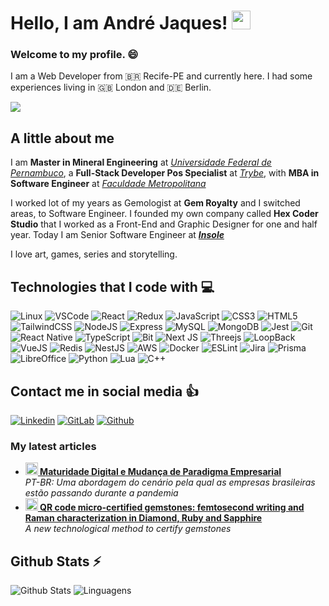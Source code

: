 # Hello, I am André Jaques! <img src="https://media.giphy.com/media/hvRJCLFzcasrR4ia7z/giphy.gif" width="30">

### Welcome to my profile. 😄

I am a Web Developer from 🇧🇷 Recife-PE and currently here. I had some experiences living in 🇬🇧 London and 🇩🇪 Berlin.

<img src="https://developers.giphy.com/branch/master/static/api-c99e353f761d318322c853c03ebcf21b.gif" width="fit">

## A little about me

I am **Master in Mineral Engineering** at <a href="https://www.ufpe.br/">_Universidade Federal de Pernambuco_</a>, a **Full-Stack Developer Pos Specialist** at <a href="https://www.betrybe.com/">_Trybe_</a>, with **MBA in Software Engineer** at <a href="https://faculdademetropolitana.edu.br/">_Faculdade Metropolitana_</a>

I worked lot of my years as Gemologist at **Gem Royalty** and I switched areas, to Software Engineer. 
I founded my own company called **Hex Coder Studio** that I worked as a Front-End and Graphic Designer for one and half year.
Today I am Senior Software Engineer at <a href="https://www.insole.com.br/">_**Insole**_</a>

I love art, games, series and storytelling.


## Technologies that I code with 💻

![Linux](https://img.shields.io/badge/-Linux-FCC624?style=for-the-badge&logo=linux&logoColor=black)
![VSCode](https://img.shields.io/badge/-VSCode-007ACC?style=for-the-badge&logo=visualstudiocode&logoColor=white)
![React](https://img.shields.io/badge/-React-61DAFB?style=for-the-badge&logo=react&logoColor=black)
![Redux](https://img.shields.io/badge/-Redux-764ABC?style=for-the-badge&logo=redux&logoColor=white)
![JavaScript](https://img.shields.io/badge/-JavaScript-F7DF1E?style=for-the-badge&logo=javascript&logoColor=black)
![CSS3](https://img.shields.io/badge/-CSS3-1572B6?style=for-the-badge&logo=css3&logoColor=white)
![HTML5](https://img.shields.io/badge/-HTML5-E34F26?style=for-the-badge&logo=html5&logoColor=white)
![TailwindCSS](https://img.shields.io/badge/tailwindcss-1572B6?style=for-the-badge&logo=tailwind-css&logoColor=white)
![NodeJS](https://img.shields.io/badge/node.js-6DA55F?style=for-the-badge&logo=node.js&logoColor=white)
![Express](https://img.shields.io/badge/Express-black?style=for-the-badge&logo=express&logoColor=white)
![MySQL](https://img.shields.io/badge/MySQL-%2300f.svg?style=for-the-badge&logo=mysql&logoColor=white)
![MongoDB](https://img.shields.io/badge/MongoDB-6DA55F?style=for-the-badge&logo=mongodb&logoColor=white)
![Jest](https://img.shields.io/badge/-Jest-C21325?style=for-the-badge&logo=jest&logoColor=white)
![Git](https://img.shields.io/badge/-Git-F05032?style=for-the-badge&logo=git&logoColor=white)
![React Native](https://img.shields.io/badge/react_native-61DAFB?style=for-the-badge&logo=react&logoColor=black)
![TypeScript](https://img.shields.io/badge/-TypeScript-F7DF1E?style=for-the-badge&logo=typescript&logoColor=black)
![Bit](https://img.shields.io/badge/-Bit-764ABC?style=for-the-badge&logo=bitt&logoColor=white)
![Next JS](https://img.shields.io/badge/Next-black?style=for-the-badge&logo=next.js&logoColor=white)
![Threejs](https://img.shields.io/badge/threejs-black?style=for-the-badge&logo=three.js&logoColor=white)
![LoopBack](https://img.shields.io/badge/loopback-blue?style=for-the-badge&logo=loopback.js&logoColor=white)
![VueJS](https://img.shields.io/badge/Vue.js-35495E?style=for-the-badge&logo=vue.js&logoColor=4FC08D)
![Redis](https://img.shields.io/badge/redis-%23DD0031.svg?style=for-the-badge&logo=redis&logoColor=white)
![NestJS](https://img.shields.io/badge/nestjs-%23E0234E.svg?style=for-the-badge&logo=nestjs&logoColor=white)
![AWS](https://img.shields.io/badge/AWS-%23FF9900.svg?style=for-the-badge&logo=amazon-aws&logoColor=white)
![Docker](https://img.shields.io/badge/docker-%230db7ed.svg?style=for-the-badge&logo=docker&logoColor=white)
![ESLint](https://img.shields.io/badge/ESLint-4B3263?style=for-the-badge&logo=eslint&logoColor=white)
![Jira](https://img.shields.io/badge/jira-%230A0FFF.svg?style=for-the-badge&logo=jira&logoColor=white)
![Prisma](https://img.shields.io/badge/Prisma-3982CE?style=for-the-badge&logo=Prisma&logoColor=white)
![LibreOffice](https://img.shields.io/badge/LibreOffice-%2318A303?style=for-the-badge&logo=LibreOffice&logoColor=white)
![Python](https://img.shields.io/badge/python-3670A0?style=for-the-badge&logo=python&logoColor=ffdd54)
![Lua](https://img.shields.io/badge/lua-%232C2D72.svg?style=for-the-badge&logo=lua&logoColor=white)
![C++](https://img.shields.io/badge/c++-%2300599C.svg?style=for-the-badge&logo=c%2B%2B&logoColor=white)


## Contact me in social media :thumbsup:

[![Linkedin](https://img.shields.io/badge/linkedin-%230A66C2.svg?&style=for-the-badge&logo=linkedin&logoColor=white&link=https://www.linkedin.com/in/andrejaques/)](https://www.linkedin.com/in/andrejaques/)
[![GitLab](https://img.shields.io/badge/gitlab-%231769FF.svg?&style=for-the-badge&logo=behance&logoColor=white&link=https://gitlab.com/andrejaques.b)](https://gitlab.com/andrejaques.b)
[![Github](https://img.shields.io/badge/github-%231769FF.svg?&style=for-the-badge&logo=behance&logoColor=white&link=https://https://github.com/jaquesinsole)](https://https://github.com/jaquesinsole)

<h3>My latest articles</h3>
<ul>
  <li>
    <a href="https://www.linkedin.com/pulse/maturidade-digital-e-mudan%25C3%25A7a-de-paradigma-empresarial-andr%25C3%25A9-jaques/?trackingId=agUMa%2F%2BNHEyoR%2FeqI24wRw%3D%3D"><b><img src="https://emojipedia-us.s3.dualstack.us-west-1.amazonaws.com/thumbs/240/apple/237/fire_1f525.png" width="20" alt="general" /> Maturidade Digital e Mudança de Paradigma Empresarial</b></a><br/><i>PT-BR: Uma abordagem do cenário pela qual as empresas brasileiras estão passando durante a pandemia</i>
  </li>
  <li><a href="https://www.nature.com/articles/s41598-019-45405-7"><b><img src="https://emojipedia-us.s3.dualstack.us-west-1.amazonaws.com/thumbs/240/apple/237/gear_2699.png" width="20" alt="cientific" /> QR code micro-certified gemstones: femtosecond writing and Raman characterization in Diamond, Ruby and Sapphire</b></a><br/><i>A new technological method to certify gemstones</i>     
  </li>
</ul>

## Github Stats :zap:
![Github Stats](https://github-readme-stats.vercel.app/api?username=andrejaques&show_icons=true&theme=vue-dark&count_private=true&show_icons=true&include_all_commits=true) ![Linguagens](https://github-readme-stats.vercel.app/api/top-langs/?username=andrejaques&theme=vue-dark&layout=compact)

